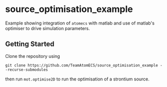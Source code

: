 # source_optimisation_example

Example showing integration of `atomecs` with matlab and use of matlab's optimiser to drive simulation parameters.

## Getting Started

Clone the repository using
```
git clone https://github.com/TeamAtomECS/source_optimisation_example --recurse-submodules
```
then run `mot.optimise2D` to run the optimisation of a strontium source.
